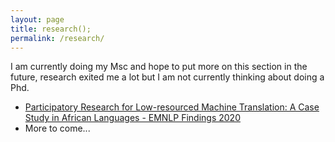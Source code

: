 ```yaml
---
layout: page
title: research();
permalink: /research/
---
```


I am currently doing my Msc and hope to put more on this section in the future, research exited me a lot but I am not currently thinking about doing a Phd.

- [Participatory Research for Low-resourced Machine Translation: A Case Study in African Languages - EMNLP Findings 2020](https://arxiv.org/abs/2010.02353)
- More to come...
